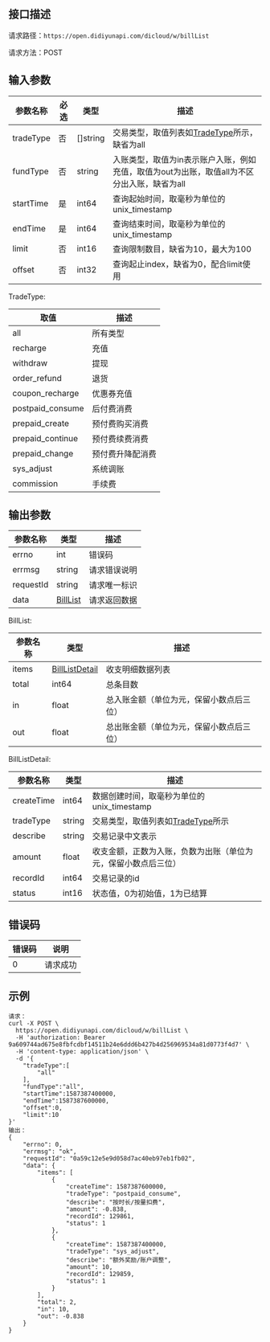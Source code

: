 ## 接口描述
请求路径：`https://open.didiyunapi.com/dicloud/w/billList`

请求方法：POST

## 输入参数
|参数名称 | 必选 | 类型 | 描述|
|--------|-----|-----|-----|
| tradeType | 否 | []string |交易类型，取值列表如[TradeType](#tradeType)所示，缺省为all|
| fundType | 否 | string |入账类型，取值为in表示账户入账，例如充值，取值为out为出账，取值all为不区分出入账，缺省为all |
| startTime | 是 | int64 |查询起始时间，取毫秒为单位的unix_timestamp|
| endTime | 是 | int64 | 查询结束时间，取毫秒为单位的unix_timestamp |
| limit  | 否 | int16  | 查询限制数目，缺省为10，最大为100 |
| offset  | 否 | int32  | 查询起止index，缺省为0，配合limit使用 |

<span id="tradeType"></span>
TradeType:

| 取值 | 描述 |
| ------ | ----- |
|all|         所有类型|
|recharge|         充值|
|withdraw|         提现|
|order_refund|     退货|
|coupon_recharge|  优惠券充值|
|postpaid_consume| 后付费消费|
|prepaid_create|   预付费购买消费|
|prepaid_continue| 预付费续费消费|
|prepaid_change|   预付费升降配消费|
|sys_adjust|       系统调账|
|commission|       手续费|

## 输出参数
|参数名称  | 类型 | 描述|
|--------|-----|-----|
|errno | int  |错误码 |
|errmsg|string|请求错误说明	|
|requestId |string|请求唯一标识 |
|data | [BillList](#billList)	 | 请求返回数据 | 

<span id="billList"></span>
BillList:

|参数名称  | 类型 | 描述 |
| -------- | ----- | ----- |
| items | [BillListDetail](#billListDetail) | 收支明细数据列表 |
| total | int64 | 总条目数 |
| in | float | 总入账金额（单位为元，保留小数点后三位） |
| out | float | 总出账金额（单位为元，保留小数点后三位） |

<span id="billListDetail"></span>
BillListDetail:

|参数名称  | 类型 | 描述 |
| -------- | ----- | ----- |
| createTime | int64 | 数据创建时间，取毫秒为单位的unix_timestamp |
| tradeType | string | 交易类型，取值列表如[TradeType](#tradeType)所示 |
| describe | string | 交易记录中文表示 |
| amount | float | 收支金额，正数为入账，负数为出账（单位为元，保留小数点后三位） |
| recordId | int64 | 交易记录的id |
| status | int16 | 状态值，0为初始值，1为已结算 |



## 错误码
|错误码 | 说明    |
|------|--------|
| 0    | 请求成功  |

## 示例

```
请求：
curl -X POST \
  https://open.didiyunapi.com/dicloud/w/billList \
  -H 'authorization: Bearer 9a609744ad675e8fbfcdbf14511b24e6ddd6b427b4d256969534a81d0773f4d7' \
  -H 'content-type: application/json' \
  -d '{
	"tradeType":[
        "all"
    ],
	"fundType":"all",
	"startTime":1587387400000,
	"endTime":1587387600000,
	"offset":0,
	"limit":10
}'
输出：
{
    "errno": 0,
    "errmsg": "ok",
    "requestId": "0a59c12e5e9d058d7ac40eb97eb1fb02",
    "data": {
        "items": [
            {
                "createTime": 1587387600000,
                "tradeType": "postpaid_consume",
                "describe": "按时长/按量扣费",
                "amount": -0.838,
                "recordId": 129861,
                "status": 1
            },
            {
                "createTime": 1587387400000,
                "tradeType": "sys_adjust",
                "describe": "额外奖励/账户调整",
                "amount": 10,
                "recordId": 129859,
                "status": 1
            }
        ],
        "total": 2,
        "in": 10,
        "out": -0.838
    }
}
```
